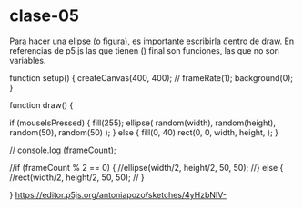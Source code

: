 # clase-05
Para hacer una elipse (o figura), es importante escribirla dentro de draw.
En referencias de p5.js las que tienen () final son funciones, las que no son variables.

function setup() {
  createCanvas(400, 400);
  // frameRate(1);
   background(0);
}

function draw() {
  
  
  if (mouseIsPressed) {
    fill(255);
     ellipse(
       random(width),
       random(height),
       random(50),
       random(50)
     );
      } else {
        fill(0, 40)
        rect(0, 0, width, height, );
      }
  
  // console.log (frameCount);
  
  //if (frameCount % 2 == 0) {
    //ellipse(width/2, height/2, 50, 50);
  //} else {
    //rect(width/2, height/2, 50, 50);
 // }
  
}
https://editor.p5js.org/antoniapozo/sketches/4yHzbNIV-
